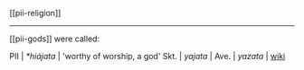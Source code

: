 [[pii-religion]]

---

[[pii-gods]] were called:

PII | _*hiájata_ | 'worthy of worship, a god'
Skt. | _yajata_ | 
Ave. | _yazata_ | [wiki](https://en.wikipedia.org/wiki/Yazata "Yazata")